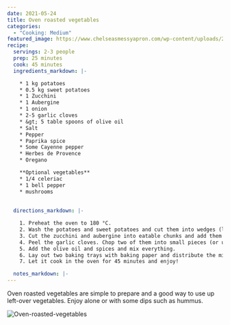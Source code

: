 ```yaml
---
date: 2021-05-24
title: Oven roasted vegetables
categories:
  - "Cooking: Medium"
featured_image: https://www.chelseasmessyapron.com/wp-content/uploads/2017/12/Holiday-Roasted-Veggies2.jpg
recipe:
  servings: 2-3 people
  prep: 25 minutes
  cook: 45 minutes
  ingredients_markdown: |-

    * 1 kg potatoes
    * 0.5 kg sweet potatoes
    * 1 Zucchini
    * 1 Aubergine
    * 1 onion
    * 2-5 garlic cloves
    * &gt; 5 table spoons of olive oil
    * Salt
    * Pepper
    * Paprika spice
    * Some Cayenne pepper
    * Herbes de Provence
    * Oregano

    **Optional vegetables**
    * 1/4 celeriac
    * 1 bell pepper
    * mushrooms
   
  
  directions_markdown: |-

    1. Preheat the oven to 180 °C.
    2. Wash the potatoes and sweet potatoes and cut them into wedges (leave the skin on). Put them into a big pot.
    3. Cut the zucchini and aubergine into eatable chunks and add them to the mixture. Cut the onion into big rings and add it as well.
    4. Peel the garlic cloves. Chop two of them into small pieces (or use a garlic press) and if you like garlic, add the other cloves to the mixture as a whole.
    5. Add the olive oil and spices and mix everything.
    6. Lay out two baking trays with baking paper and distribute the mixture on them. 
    7. Let it cook in the oven for 45 minutes and enjoy!

  notes_markdown: |-
---
```


Oven roasted vegetables are simple to prepare and a good way to use up left-over vegetables. Enjoy alone or with some dips such as hummus.

![Oven-roasted-vegetables](https://www.chelseasmessyapron.com/wp-content/uploads/2017/12/Holiday-Roasted-Veggies2.jpg)